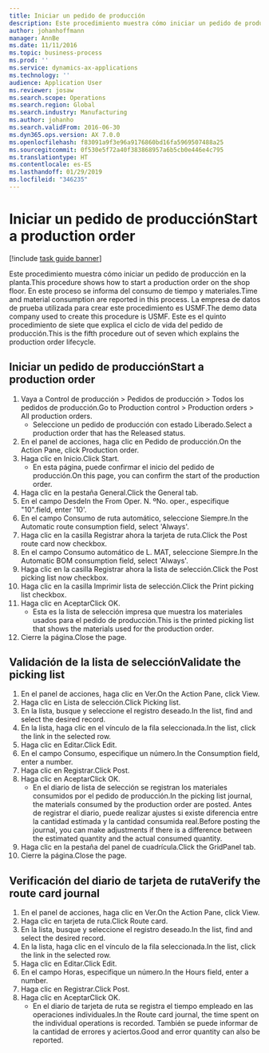 ```yaml
---
title: Iniciar un pedido de producción
description: Este procedimiento muestra cómo iniciar un pedido de producción en la planta.
author: johanhoffmann
manager: AnnBe
ms.date: 11/11/2016
ms.topic: business-process
ms.prod: ''
ms.service: dynamics-ax-applications
ms.technology: ''
audience: Application User
ms.reviewer: josaw
ms.search.scope: Operations
ms.search.region: Global
ms.search.industry: Manufacturing
ms.author: johanho
ms.search.validFrom: 2016-06-30
ms.dyn365.ops.version: AX 7.0.0
ms.openlocfilehash: f83091a9f3e96a9176860bd16fa5969507488a25
ms.sourcegitcommit: 0f530e5f72a40f383868957a6b5cb0e446e4c795
ms.translationtype: HT
ms.contentlocale: es-ES
ms.lasthandoff: 01/29/2019
ms.locfileid: "346235"
---
```

# <a name="start-a-production-order"></a><span data-ttu-id="cf319-103">Iniciar un pedido de producción</span><span class="sxs-lookup"><span data-stu-id="cf319-103">Start a production order</span></span>

[!include [task guide banner](../../includes/task-guide-banner.md)]

<span data-ttu-id="cf319-104">Este procedimiento muestra cómo iniciar un pedido de producción en la planta.</span><span class="sxs-lookup"><span data-stu-id="cf319-104">This procedure shows how to start a production order on the shop floor.</span></span> <span data-ttu-id="cf319-105">En este proceso se informa del consumo de tiempo y materiales.</span><span class="sxs-lookup"><span data-stu-id="cf319-105">Time and material consumption are reported in this process.</span></span> <span data-ttu-id="cf319-106">La empresa de datos de prueba utilizada para crear este procedimiento es USMF.</span><span class="sxs-lookup"><span data-stu-id="cf319-106">The demo data company used to create this procedure is USMF.</span></span> <span data-ttu-id="cf319-107">Este es el quinto procedimiento de siete que explica el ciclo de vida del pedido de producción.</span><span class="sxs-lookup"><span data-stu-id="cf319-107">This is the fifth procedure out of seven which explains the production order lifecycle.</span></span>


## <a name="start-a-production-order"></a><span data-ttu-id="cf319-108">Iniciar un pedido de producción</span><span class="sxs-lookup"><span data-stu-id="cf319-108">Start a production order</span></span>
1. <span data-ttu-id="cf319-109">Vaya a Control de producción > Pedidos de producción > Todos los pedidos de producción.</span><span class="sxs-lookup"><span data-stu-id="cf319-109">Go to Production control > Production orders > All production orders.</span></span>
    * <span data-ttu-id="cf319-110">Seleccione un pedido de producción con estado Liberado.</span><span class="sxs-lookup"><span data-stu-id="cf319-110">Select a production order that has the Released status.</span></span>  
2. <span data-ttu-id="cf319-111">En el panel de acciones, haga clic en Pedido de producción.</span><span class="sxs-lookup"><span data-stu-id="cf319-111">On the Action Pane, click Production order.</span></span>
3. <span data-ttu-id="cf319-112">Haga clic en Inicio.</span><span class="sxs-lookup"><span data-stu-id="cf319-112">Click Start.</span></span>
    * <span data-ttu-id="cf319-113">En esta página, puede confirmar el inicio del pedido de producción.</span><span class="sxs-lookup"><span data-stu-id="cf319-113">On this page, you can confirm the start of the production order.</span></span>  
4. <span data-ttu-id="cf319-114">Haga clic en la pestaña General.</span><span class="sxs-lookup"><span data-stu-id="cf319-114">Click the General tab.</span></span>
5. <span data-ttu-id="cf319-115">En el campo Desde</span><span class="sxs-lookup"><span data-stu-id="cf319-115">In the From Oper.</span></span> <span data-ttu-id="cf319-116">N. º</span><span class="sxs-lookup"><span data-stu-id="cf319-116">No.</span></span> <span data-ttu-id="cf319-117">oper., especifique "10".</span><span class="sxs-lookup"><span data-stu-id="cf319-117">field, enter '10'.</span></span>
6. <span data-ttu-id="cf319-118">En el campo Consumo de ruta automático, seleccione Siempre.</span><span class="sxs-lookup"><span data-stu-id="cf319-118">In the Automatic route consumption field, select 'Always'.</span></span>
7. <span data-ttu-id="cf319-119">Haga clic en la casilla Registrar ahora la tarjeta de ruta.</span><span class="sxs-lookup"><span data-stu-id="cf319-119">Click the Post route card now checkbox.</span></span>
8. <span data-ttu-id="cf319-120">En el campo Consumo automático de L. MAT, seleccione Siempre.</span><span class="sxs-lookup"><span data-stu-id="cf319-120">In the Automatic BOM consumption field, select 'Always'.</span></span>
9. <span data-ttu-id="cf319-121">Haga clic en la casilla Registrar ahora la lista de selección.</span><span class="sxs-lookup"><span data-stu-id="cf319-121">Click the Post picking list now checkbox.</span></span>
10. <span data-ttu-id="cf319-122">Haga clic en la casilla Imprimir lista de selección.</span><span class="sxs-lookup"><span data-stu-id="cf319-122">Click the Print picking list checkbox.</span></span>
11. <span data-ttu-id="cf319-123">Haga clic en Aceptar</span><span class="sxs-lookup"><span data-stu-id="cf319-123">Click OK.</span></span>
    * <span data-ttu-id="cf319-124">Esta es la lista de selección impresa que muestra los materiales usados para el pedido de producción.</span><span class="sxs-lookup"><span data-stu-id="cf319-124">This is the printed picking list that shows the materials used for the production order.</span></span>  
12. <span data-ttu-id="cf319-125">Cierre la página.</span><span class="sxs-lookup"><span data-stu-id="cf319-125">Close the page.</span></span>

## <a name="validate-the-picking-list"></a><span data-ttu-id="cf319-126">Validación de la lista de selección</span><span class="sxs-lookup"><span data-stu-id="cf319-126">Validate the picking list</span></span>
1. <span data-ttu-id="cf319-127">En el panel de acciones, haga clic en Ver.</span><span class="sxs-lookup"><span data-stu-id="cf319-127">On the Action Pane, click View.</span></span>
2. <span data-ttu-id="cf319-128">Haga clic en Lista de selección.</span><span class="sxs-lookup"><span data-stu-id="cf319-128">Click Picking list.</span></span>
3. <span data-ttu-id="cf319-129">En la lista, busque y seleccione el registro deseado.</span><span class="sxs-lookup"><span data-stu-id="cf319-129">In the list, find and select the desired record.</span></span>
4. <span data-ttu-id="cf319-130">En la lista, haga clic en el vínculo de la fila seleccionada.</span><span class="sxs-lookup"><span data-stu-id="cf319-130">In the list, click the link in the selected row.</span></span>
5. <span data-ttu-id="cf319-131">Haga clic en Editar.</span><span class="sxs-lookup"><span data-stu-id="cf319-131">Click Edit.</span></span>
6. <span data-ttu-id="cf319-132">En el campo Consumo, especifique un número.</span><span class="sxs-lookup"><span data-stu-id="cf319-132">In the Consumption field, enter a number.</span></span>
7. <span data-ttu-id="cf319-133">Haga clic en Registrar.</span><span class="sxs-lookup"><span data-stu-id="cf319-133">Click Post.</span></span>
8. <span data-ttu-id="cf319-134">Haga clic en Aceptar</span><span class="sxs-lookup"><span data-stu-id="cf319-134">Click OK.</span></span>
    * <span data-ttu-id="cf319-135">En el diario de lista de selección se registran los materiales consumidos por el pedido de producción.</span><span class="sxs-lookup"><span data-stu-id="cf319-135">In the picking list journal, the materials consumed by the production order are posted.</span></span> <span data-ttu-id="cf319-136">Antes de registrar el diario, puede realizar ajustes si existe diferencia entre la cantidad estimada y la cantidad consumida real.</span><span class="sxs-lookup"><span data-stu-id="cf319-136">Before posting the journal, you can make adjustments if there is a difference between the estimated quantity and the actual consumed quantity.</span></span>  
9. <span data-ttu-id="cf319-137">Haga clic en la pestaña del panel de cuadrícula.</span><span class="sxs-lookup"><span data-stu-id="cf319-137">Click the GridPanel tab.</span></span>
10. <span data-ttu-id="cf319-138">Cierre la página.</span><span class="sxs-lookup"><span data-stu-id="cf319-138">Close the page.</span></span>

## <a name="verify-the-route-card-journal"></a><span data-ttu-id="cf319-139">Verificación del diario de tarjeta de ruta</span><span class="sxs-lookup"><span data-stu-id="cf319-139">Verify the route card journal</span></span>
1. <span data-ttu-id="cf319-140">En el panel de acciones, haga clic en Ver.</span><span class="sxs-lookup"><span data-stu-id="cf319-140">On the Action Pane, click View.</span></span>
2. <span data-ttu-id="cf319-141">Haga clic en tarjeta de ruta.</span><span class="sxs-lookup"><span data-stu-id="cf319-141">Click Route card.</span></span>
3. <span data-ttu-id="cf319-142">En la lista, busque y seleccione el registro deseado.</span><span class="sxs-lookup"><span data-stu-id="cf319-142">In the list, find and select the desired record.</span></span>
4. <span data-ttu-id="cf319-143">En la lista, haga clic en el vínculo de la fila seleccionada.</span><span class="sxs-lookup"><span data-stu-id="cf319-143">In the list, click the link in the selected row.</span></span>
5. <span data-ttu-id="cf319-144">Haga clic en Editar.</span><span class="sxs-lookup"><span data-stu-id="cf319-144">Click Edit.</span></span>
6. <span data-ttu-id="cf319-145">En el campo Horas, especifique un número.</span><span class="sxs-lookup"><span data-stu-id="cf319-145">In the Hours field, enter a number.</span></span>
7. <span data-ttu-id="cf319-146">Haga clic en Registrar.</span><span class="sxs-lookup"><span data-stu-id="cf319-146">Click Post.</span></span>
8. <span data-ttu-id="cf319-147">Haga clic en Aceptar</span><span class="sxs-lookup"><span data-stu-id="cf319-147">Click OK.</span></span>
    * <span data-ttu-id="cf319-148">En el diario de tarjeta de ruta se registra el tiempo empleado en las operaciones individuales.</span><span class="sxs-lookup"><span data-stu-id="cf319-148">In the Route card journal, the time spent on the individual operations is recorded.</span></span> <span data-ttu-id="cf319-149">También se puede informar de la cantidad de errores y aciertos.</span><span class="sxs-lookup"><span data-stu-id="cf319-149">Good and error quantity can also be reported.</span></span>  
